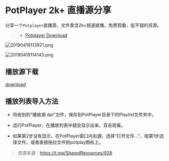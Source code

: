 # PotPlayer 2k+ 直播源分享

分享一个`Potplayer`直播源，文件里含2k+频道直播，免费观看，挺不错的资源。

> * [Potplayer Download](https://potplayer.daum.net/)

![20190419113921.png](https://moe.creat.kim/images/2019/04/19/20190419113921.png)



![20190419114143.png](https://moe.creat.kim/images/2019/04/19/20190419114143.png)

## 播放源下载

[download](https://pan.creat.kim/share/NUjmZUN-)

## 播放列表导入方法

* 将收到的“播放源.dpl”文件，保存到PotPlayer目录下的Playlist文件夹中。

* 运行PotPlayer，在播放列表中就会显示出来。双击观看。

* 如果第2步没有显示，在PotPlayer窗口内右键，选择“打开文件...”，按第1步选择文件。或者直接拖拉文件到potplay图标上。

>  资源来源：https://t.me/SharedResources/928
